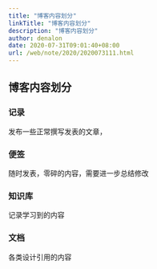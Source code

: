 ```yaml
---
title: "博客内容划分"
linkTitle: "博客内容划分"
description: "博客内容划分"
author: denalon
date: 2020-07-31T09:01:40+08:00
url: /web/note/2020/2020073111.html
---
```

## 博客内容划分


### 记录

发布一些正常撰写发表的文章，


### 便签

随时发表，零碎的内容，需要进一步总结修改

### 知识库

记录学习到的内容

### 文档

各类设计引用的内容